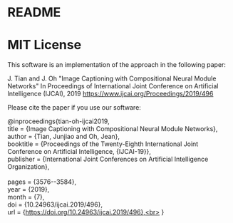 # README
# MIT License

This software is an implementation of the approach in the following paper:

J. Tian and J. Oh  "Image Captioning with Compositional Neural Module Networks" In Proceedings of International Joint Conference on Artificial Intelligence (IJCAI), 2019
https://www.ijcai.org/Proceedings/2019/496 

Please cite the paper if you use our software:

@inproceedings{tian-oh-ijcai2019,<br>
  title     = {Image Captioning with Compositional Neural Module Networks},<br>
  author    = {Tian, Junjiao and Oh, Jean},<br>
  booktitle = {Proceedings of the Twenty-Eighth International Joint Conference on
               Artificial Intelligence, {IJCAI-19}},<br>
  publisher = {International Joint Conferences on Artificial Intelligence Organization}, <br>            
  pages     = {3576--3584},<br>
  year      = {2019},<br>
  month     = {7},<br>
  doi       = {10.24963/ijcai.2019/496},<br>
  url       = {https://doi.org/10.24963/ijcai.2019/496},<br>
}
